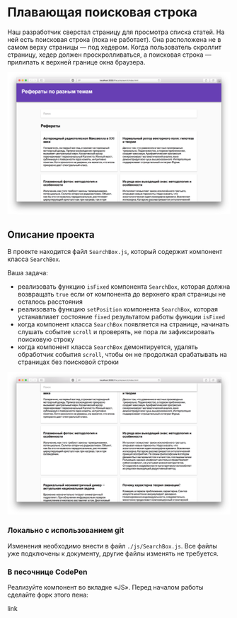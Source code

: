 Плавающая поисковая строка
===

Наш разработчик сверстал страницу для просмотра списка статей. На ней есть поисковая строка (пока не работает). Она расположена не в самом верху страницы — под хедером. Когда пользователь скроллит страницу, хедер должен проскролливаться, а поисковая строка — прилипать к верхней границе окна браузера.

![search-box](./assets/search-box.png)

## Описание проекта

В проекте находится файл `SearchBox.js`, который содержит компонент класса `SearchBox`.

Ваша задача:
- реализовать функцию `isFixed` компонента `SearchBox`, которая должна возвращать `true` если от компонента до верхнего края страницы не осталось расстояния
- реализовать функцию `setPosition` компонента `SearchBox`, которая устанавлиает состояние `fixed` результатом работы функции `isFixed`
- когда компонент класса `SearchBox` появляется на странице, начинать слушать событие `scroll` и проверять, не пора ли зафиксировать поисковую строку
- когда компонент класса `SearchBox` демонтируется, удалять обработчик события `scroll`, чтобы он не продолжал срабатывать на страницах без поисковой строки

![portfolio-cards.png](./assets/search-box-done.png)

### Локально с использованием git

Изменения необходимо внести в файл `./js/SearchBox.js`. Все файлы уже подключены к документу, другие файлы изменять не требуется.

### В песочнице CodePen

Реализуйте компонент во вкладке «JS». Перед началом работы сделайте форк этого пена:

link
